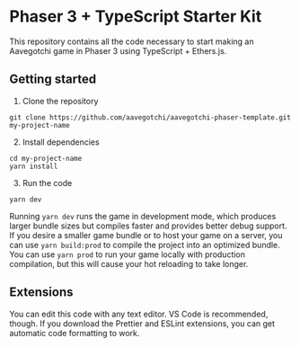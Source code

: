 # Phaser 3 + TypeScript Starter Kit

This repository contains all the code necessary to start making an Aavegotchi game in Phaser 3 using TypeScript + Ethers.js.

## Getting started

1. Clone the repository
```
git clone https://github.com/aavegotchi/aavegotchi-phaser-template.git my-project-name
```

2. Install dependencies
```
cd my-project-name
yarn install
```

3. Run the code
```
yarn dev
```

Running `yarn dev` runs the game in development mode, which produces larger bundle sizes but compiles faster and provides better debug support. If you desire a smaller game bundle or to host your game on a server, you can use `yarn build:prod` to compile the project into an optimized bundle. You can use `yarn prod` to run your game locally with production compilation, but this will cause your hot reloading to take longer.


## Extensions

You can edit this code with any text editor. VS Code is recommended, though. If you download the Prettier and ESLint extensions, you can get automatic code formatting to work.
